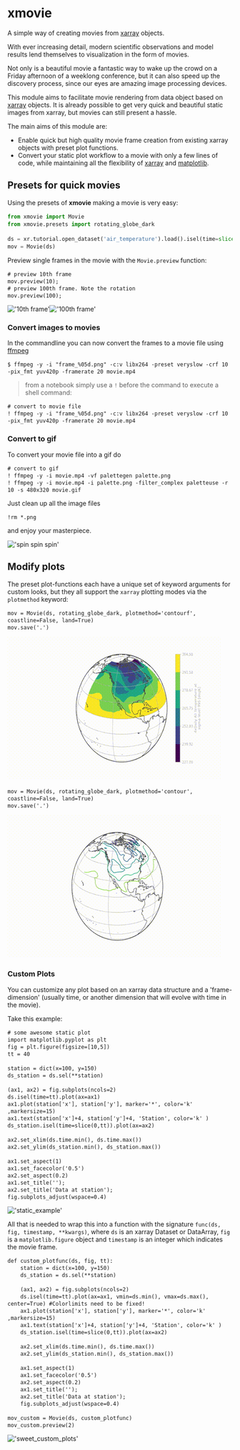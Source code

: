 # xmovie
A simple way of creating movies from [xarray](https://github.com/pydata/xarray) objects.

With ever increasing detail, modern scientific observations and model results
lend themselves to visualization in the form of movies.

Not only is a beautiful movie a fantastic way to wake up the crowd on a Friday
afternoon of a weeklong conference, but it can also speed up the discovery
process, since our eyes are amazing image processing devices.

This module aims to facilitate movie rendering from data object based on
[xarray](https://github.com/pydata/xarray) objects. It is already possible to
get very quick and beautiful static images from xarray, but movies can still
present a hassle.

The main aims of this module are:

- Enable quick but high quality movie frame creation from existing xarray
objects with preset plot functions.
- Convert your static plot workflow to a movie with only a few lines of code, while maintaining all the flexibility of [xarray](https://github.com/pydata/xarray) and [matplotlib](https://matplotlib.org/).


<!-- - Use [dask](https://github.com/dask/dask) for computationally efficient
frame rendering.
- WIP: Use [ffmpeg](https://www.ffmpeg.org/) to enable movie rendering from dataset
to finished movie file in jupyter notebooks (my preferred workflow). -->

## Presets for quick movies
Using the presets of __xmovie__ making a movie is very easy:

```python
from xmovie import Movie
from xmovie.presets import rotating_globe_dark

ds = xr.tutorial.open_dataset('air_temperature').load().isel(time=slice(0,150))
mov = Movie(ds)
```

Preview single frames in the movie with the `Movie.preview` function:
```
# preview 10th frame
mov.preview(10);
# preview 100th frame. Note the rotation
mov.preview(100);
```
!['10th frame']('docs/pics/preview1.png')!['100th frame']('docs/pics/preview2.png')

### Convert images to movies
In the commandline you can now convert the frames to a movie file using [ffmpeg]()

```
$ ffmpeg -y -i "frame_%05d.png" -c:v libx264 -preset veryslow -crf 10 -pix_fmt yuv420p -framerate 20 movie.mp4
```
> from a notebook simply use a `!` before the command to execute a shell command:
```
# convert to movie file
! ffmpeg -y -i "frame_%05d.png" -c:v libx264 -preset veryslow -crf 10 -pix_fmt yuv420p -framerate 20 movie.mp4
```

### Convert to gif
To convert your movie file into a gif do
```
# convert to gif
! ffmpeg -y -i movie.mp4 -vf palettegen palette.png
! ffmpeg -y -i movie.mp4 -i palette.png -filter_complex paletteuse -r 10 -s 480x320 movie.gif
```

Just clean up all the image files
```
!rm *.png
```
and enjoy your masterpiece.

!['spin spin spin'](docs/gifs/basic.gif)

## Modify plots
The preset plot-functions each have a unique set of keyword arguments for custom looks, but they all support the `xarray` plotting modes via the `plotmethod` keyword:
```
mov = Movie(ds, rotating_globe_dark, plotmethod='contourf', coastline=False, land=True)
mov.save('.')
```
!['spin spin spin'](docs/gifs/movie_contf.gif)

```
mov = Movie(ds, rotating_globe_dark, plotmethod='contour', coastline=False, land=True)
mov.save('.')
```
!['spin spin spin'](docs/gifs/movie_cont.gif)

### Custom Plots
You can customize any plot based on an xarray data structure and a 'frame-dimension' (usually time, or another dimension that will evolve with time in the movie).

Take this example:

```
# some awesome static plot
import matplotlib.pyplot as plt
fig = plt.figure(figsize=[10,5])
tt = 40

station = dict(x=100, y=150)
ds_station = ds.sel(**station)

(ax1, ax2) = fig.subplots(ncols=2)
ds.isel(time=tt).plot(ax=ax1)
ax1.plot(station['x'], station['y'], marker='*', color='k' ,markersize=15)
ax1.text(station['x']+4, station['y']+4, 'Station', color='k' )
ds_station.isel(time=slice(0,tt)).plot(ax=ax2)

ax2.set_xlim(ds.time.min(), ds.time.max())
ax2.set_ylim(ds_station.min(), ds_station.max())

ax1.set_aspect(1)
ax1.set_facecolor('0.5')
ax2.set_aspect(0.2)
ax1.set_title('');
ax2.set_title('Data at station');
fig.subplots_adjust(wspace=0.4)
```

!['static_example']('docs/pics/static.png')

All that is needed to wrap this into a function with the signature `func(ds, fig, timestamp, **kwargs)`, where `ds` is an xarray Dataset or DataArray, `fig` is a `matplotlib.figure` object and `timestamp` is an integer which indicates the movie frame.

```
def custom_plotfunc(ds, fig, tt):
    station = dict(x=100, y=150)
    ds_station = ds.sel(**station)

    (ax1, ax2) = fig.subplots(ncols=2)
    ds.isel(time=tt).plot(ax=ax1, vmin=ds.min(), vmax=ds.max(), center=True) #Colorlimits need to be fixed!
    ax1.plot(station['x'], station['y'], marker='*', color='k' ,markersize=15)
    ax1.text(station['x']+4, station['y']+4, 'Station', color='k' )
    ds_station.isel(time=slice(0,tt)).plot(ax=ax2)

    ax2.set_xlim(ds.time.min(), ds.time.max())
    ax2.set_ylim(ds_station.min(), ds_station.max())

    ax1.set_aspect(1)
    ax1.set_facecolor('0.5')
    ax2.set_aspect(0.2)
    ax1.set_title('');
    ax2.set_title('Data at station');
    fig.subplots_adjust(wspace=0.4)

mov_custom = Movie(ds, custom_plotfunc)
mov_custom.preview(2)
```
!['sweet_custom_plots']('docs/gifs/movie_custom.gif')
